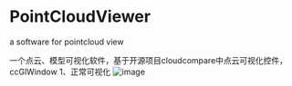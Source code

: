 # PointCloudViewer

a software for pointcloud view

一个点云、模型可视化软件，基于开源项目cloudcompare中点云可视化控件，ccGlWindow
1、正常可视化
![image](https://user-images.githubusercontent.com/50733666/176167898-63982c31-8f16-4cf6-a5e9-d25aa406867b.png)


